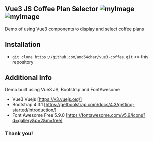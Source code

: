 
## Vue3 JS Coffee Plan Selector ![myImage](https://img.shields.io/badge/vue-3+-3eaf7c.svg?style=flat-square&logo=vue.js) ![myImage](https://img.shields.io/badge/build-passing-green.svg?style=flat-square&logo=github)
Demo of using Vue3 components to display and select coffee plans

## Installation
* `git clone https://github.com/amd64char/vue3-coffee.git`  <= this repository

## Additional Info

Demo built using Vue3 JS, Bootstrap and FontAwesome

* Vue3 Vuejs [https://v3.vuejs.org/]
* Bootstrap 4.3.1 [https://getbootstrap.com/docs/4.3/getting-started/introduction/]
* Font Awesome Free 5.9.0 [https://fontawesome.com/v5.9/icons?d=gallery&p=2&m=free]


### Thank you!
